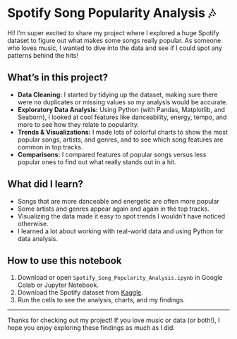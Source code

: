 # Spotify Song Popularity Analysis 🎶

Hi! I’m super excited to share my project where I explored a huge Spotify dataset to figure out what makes some songs really popular. As someone who loves music, I wanted to dive into the data and see if I could spot any patterns behind the hits!

## What’s in this project?

- **Data Cleaning:** I started by tidying up the dataset, making sure there were no duplicates or missing values so my analysis would be accurate.
- **Exploratory Data Analysis:** Using Python (with Pandas, Matplotlib, and Seaborn), I looked at cool features like danceability, energy, tempo, and more to see how they relate to popularity.
- **Trends & Visualizations:** I made lots of colorful charts to show the most popular songs, artists, and genres, and to see which song features are common in top tracks.
- **Comparisons:** I compared features of popular songs versus less popular ones to find out what really stands out in a hit.

## What did I learn?

- Songs that are more danceable and energetic are often more popular
- Some artists and genres appear again and again in the top tracks.
- Visualizing the data made it easy to spot trends I wouldn’t have noticed otherwise.
- I learned a lot about working with real-world data and using Python for data analysis.

## How to use this notebook

1. Download or open `Spotify_Song_Popularity_Analysis.ipynb` in Google Colab or Jupyter Notebook.
2. Download the Spotify dataset from [Kaggle](https://www.kaggle.com/datasets/).
3. Run the cells to see the analysis, charts, and my findings.

---

Thanks for checking out my project! If you love music or data (or both!), I hope you enjoy exploring these findings as much as I did.
